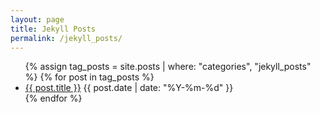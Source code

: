 ```yaml
---
layout: page
title: Jekyll Posts
permalink: /jekyll_posts/
---
```

<ul>
  {% assign tag_posts = site.posts | where: "categories", "jekyll_posts" %}
  {% for post in tag_posts %}
    <li>
      <a href="{{ post.url | relative_url }}">{{ post.title }}</a>
      <span>{{ post.date | date: "%Y-%m-%d" }}</span>
    </li>
  {% endfor %}
</ul>